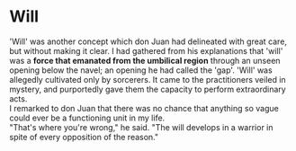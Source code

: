 # Will

'Will' was another concept which don Juan had delineated with great care, but without making it clear. I had gathered from his explanations that 'will' was a **force that emanated from the umbilical region** through an unseen opening below the navel; an opening he had called the 'gap'. 'Will' was allegedly cultivated only by sorcerers. It came to the practitioners veiled in mystery, and purportedly gave them the capacity to perform extraordinary acts.  
I remarked to don Juan that there was no chance that anything so vague could ever be a functioning unit in my life.  
"That's where you're wrong," he said. "The will develops in a warrior in spite of every opposition of the reason."

